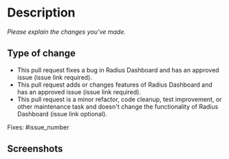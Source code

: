 # Description

_Please explain the changes you've made._

## Type of change

<!--

Please select **one** of the following options that describes your change and delete the others. Clearly identifying the type of change you are making will help us review your PR faster, and is used in authoring release notes.

If you are making a bug fix or functionality change to Radius Dashboard and do not have an associated issue link please create one now. 

-->

- This pull request fixes a bug in Radius Dashboard and has an approved issue (issue link required).
- This pull request adds or changes features of Radius Dashboard and has an approved issue (issue link required).
- This pull request is a minor refactor, code cleanup, test improvement, or other maintenance task and doesn't change the functionality of Radius Dashboard (issue link optional).

<!--

Please update the following to link the associated issue. This is required for some kinds of changes (see above).

-->

Fixes: #issue_number

## Screenshots

<!--

Please attach screenshots of UI resulting from the changes.

-->